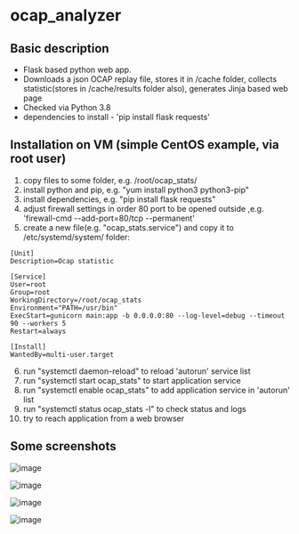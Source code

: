 # ocap_analyzer
## Basic description
- Flask based python web app.
- Downloads a json OCAP replay file, stores it in /cache folder, collects statistic(stores in /cache/results folder also), generates Jinja based web page
- Checked via Python 3.8
- dependencies to install - 'pip install flask requests'

## Installation on VM (simple CentOS example, via root user)
1. copy files to some folder, e.g. /root/ocap_stats/
2. install python and pip, e.g. "yum install python3 python3-pip"
3. install dependencies, e.g. "pip install flask requests"
4. adjust firewall settings in order 80 port to be opened outside ,e.g. 'firewall-cmd --add-port=80/tcp --permanent'
5. create a new file(e.g. "ocap_stats.service") and copy it to /etc/systemd/system/ folder:
```
[Unit]
Description=Ocap statistic

[Service]
User=root
Group=root
WorkingDirectory=/root/ocap_stats
Environment="PATH=/usr/bin"
ExecStart=gunicorn main:app -b 0.0.0.0:80 --log-level=debug --timeout 90 --workers 5
Restart=always

[Install]
WantedBy=multi-user.target
```
6. run "systemctl daemon-reload" to reload 'autorun' service list
7. run "systemctl start ocap_stats" to start application service
8. run "systemctl enable ocap_stats" to add application service in 'autorun' list
9. run "systemctl status ocap_stats -l" to check status and logs
10. try to reach application from a web browser

## Some screenshots

![image](https://user-images.githubusercontent.com/79942827/234730940-b951f9bd-eb84-4ab1-b19a-a4e1e3ad78f1.png)

![image](https://user-images.githubusercontent.com/79942827/234731114-e9dc2151-5bb8-4747-9a3b-6138803914c9.png)

![image](https://user-images.githubusercontent.com/79942827/234731243-ac2779ed-ca8c-4cb6-b06e-3e9dcd614966.png)

![image](https://user-images.githubusercontent.com/79942827/234731308-2207080d-d594-48a2-a6eb-d2a28e21c159.png)
